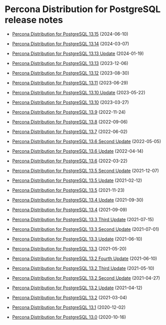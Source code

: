 # Percona Distribution for PostgreSQL release notes

* [Percona Distribution for PostgreSQL 13.15](release-notes-v13.15.md) (2024-06-10)

* [Percona Distribution for PostgreSQL 13.14](release-notes-v13.14.md) (2024-03-07)

* [Percona Distribution for PostgreSQL 13.13 Update](release-notes-v13.13.md) (2024-01-19)

* [Percona Distribution for PostgreSQL 13.13](release-notes-v13.13.md) (2023-12-06)

* [Percona Distribution for PostgreSQL 13.12](release-notes-v13.12.md) (2023-08-30)

* [Percona Distribution for PostgreSQL 13.11](release-notes-v13.11.md) (2023-06-29)

* [Percona Distribution for PostgreSQL 13.10 Update](release-notes-v13.10.upd.md) (2023-05-22)

* [Percona Distribution for PostgreSQL 13.10](release-notes-v13.10.md) (2023-03-27)

* [Percona Distribution for PostgreSQL 13.9](release-notes-v13.9.md) (2022-11-24)

* [Percona Distribution for PostgreSQL 13.8](release-notes-v13.8.md) (2022-09-06)

* [Percona Distribution for PostgreSQL 13.7](release-notes-v13.7.md) (2022-06-02)

* [Percona Distribution for PostgreSQL 13.6 Second Update](release-notes-v13.6.upd2.md) (2022-05-05)

* [Percona Distribution for PostgreSQL 13.6 Update](release-notes-v13.6.upd.md) (2022-04-14)

* [Percona Distribution for PostgreSQL 13.6](release-notes-v13.6.md) (2022-03-22)

* [Percona Distribution for PostgreSQL 13.5 Second Update](release-notes-v13.5.upd2.md)  (2021-12-07)

* [Percona Distribution for PostgreSQL 13.5 Update](release-notes-v13.5.upd.md) (2021-02-12)

* [Percona Distribution for PostgreSQL 13.5](release-notes-v13.5.md) (2021-11-23)

* [Percona Distribution for PostgreSQL 13.4 Update](release-notes-v13.4.upd.md) (2021-09-30)

* [Percona Distribution for PostgreSQL 13.4](release-notes-v13.4.md) (2021-09-09)

* [Percona Distribution for PostgreSQL 13.3 Third Update](release-notes-v13.3.upd3.md) (2021-07-15)

* [Percona Distribution for PostgreSQL 13.3 Second Update](release-notes-v13.3.upd2.md)  (2021-07-01)

* [Percona Distribution for PostgreSQL 13.3 Update](release-notes-v13.3.upd.md) (2021-06-10)

* [Percona Distribution for PostgreSQL 13.3](release-notes-v13.3.md) (2021-05-20)

* [Percona Distribution for PostgreSQL 13.2 Fourth Update](release-notes-v13.2.upd4.md) (2021-06-10)

* [Percona Distribution for PostgreSQL 13.2 Third Update](release-notes-v13.2.upd3.md) (2021-05-10)

* [Percona Distribution for PostgreSQL 13.2 Second Update](release-notes-v13.2.upd2.md) (2021-04-27)

* [Percona Distribution for PostgreSQL 13.2 Update](release-notes-v13.2.upd.md) (2021-04-12)

* [Percona Distribution for PostgreSQL 13.2](release-notes-v13.2.md) (2021-03-04)

* [Percona Distribution for PostgreSQL 13.1](release-notes-v13.1.md) (2020-12-02)

* [Percona Distribution for PostgreSQL 13.0](release-notes-v13.0.md) (2020-10-16)
